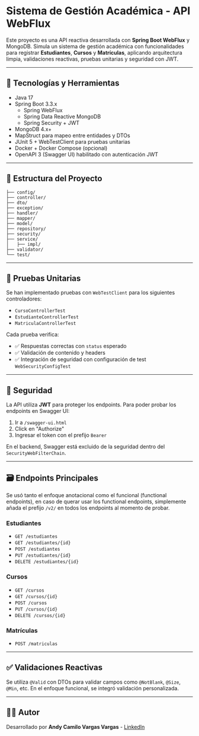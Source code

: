 # Sistema de Gestión Académica - API WebFlux

Este proyecto es una API reactiva desarrollada con **Spring Boot WebFlux** y MongoDB. Simula un sistema de gestión académica con funcionalidades para registrar **Estudiantes**, **Cursos** y **Matrículas**, aplicando arquitectura limpia, validaciones reactivas, pruebas unitarias y seguridad con JWT.

---

## 🔧 Tecnologías y Herramientas

- Java 17
- Spring Boot 3.3.x
   - Spring WebFlux
   - Spring Data Reactive MongoDB
   - Spring Security + JWT
- MongoDB 4.x+
- MapStruct para mapeo entre entidades y DTOs
- JUnit 5 + WebTestClient para pruebas unitarias
- Docker + Docker Compose (opcional)
- OpenAPI 3 (Swagger UI) habilitado con autenticación JWT

---

## 📁 Estructura del Proyecto

```
├── config/
├── controller/
├── dto/
├── exception/
├── handler/
├── mapper/
├── model/
├── repository/
├── security/
├── service/
│   ├── impl/
├── validator/
└── test/
```

---

## 🧪 Pruebas Unitarias

Se han implementado pruebas con `WebTestClient` para los siguientes controladores:

- `CursoControllerTest`
- `EstudianteControllerTest`
- `MatriculaControllerTest`

Cada prueba verifica:

- ✅ Respuestas correctas con `status` esperado
- ✅ Validación de contenido y headers
- ✅ Integración de seguridad con configuración de test `WebSecurityConfigTest`

---

## 🔐 Seguridad

La API utiliza **JWT** para proteger los endpoints. Para poder probar los endpoints en Swagger UI:

1. Ir a `/swagger-ui.html`
2. Click en "Authorize"
3. Ingresar el token con el prefijo `Bearer `

En el backend, Swagger está excluido de la seguridad dentro del `SecurityWebFilterChain`.

---

## 🗃️ Endpoints Principales
Se usó tanto el enfoque anotacional como el funcional (functional endpoints), en caso de querar usar
los functional endpoints, simplemente añada el prefijo `/v2/` en todos los endpoints al momento de
probar.

### Estudiantes
- `GET /estudiantes`
- `GET /estudiantes/{id}`
- `POST /estudiantes`
- `PUT /estudiantes/{id}`
- `DELETE /estudiantes/{id}`

### Cursos
- `GET /cursos`
- `GET /cursos/{id}`
- `POST /cursos`
- `PUT /cursos/{id}`
- `DELETE /cursos/{id}`

### Matrículas
- `POST /matriculas`

---

## ✅ Validaciones Reactivas

Se utiliza `@Valid` con DTOs para validar campos como `@NotBlank`, `@Size`, `@Min`, etc. En el enfoque funcional, se integró validación personalizada.

---

## 🧑‍💻 Autor

Desarrollado por **Andy Camilo Vargas Vargas** - [LinkedIn](https://www.linkedin.com/in/andyvargasvargas/)